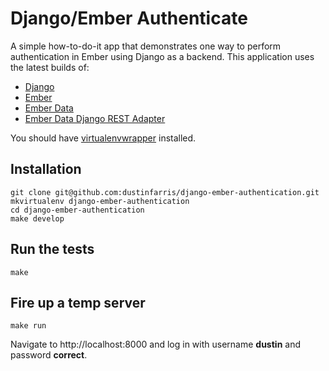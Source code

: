 # Django/Ember Authenticate

A simple how-to-do-it app that demonstrates one way to perform authentication
in Ember using Django as a backend.  This application uses the latest builds of:

*  [Django][]
*  [Ember][]
*  [Ember Data][]
*  [Ember Data Django REST Adapter][]


You should have [virtualenvwrapper][] installed.

## Installation

```console
git clone git@github.com:dustinfarris/django-ember-authentication.git
mkvirtualenv django-ember-authentication
cd django-ember-authentication
make develop
```

## Run the tests

```console
make
```

## Fire up a temp server

```console
make run
```

Navigate to http://localhost:8000 and log in with username **dustin** and password **correct**.


[Django]: https://github.com/django/django/releases/tag/1.6b4
[Ember]: http://emberjs.com/builds/#/beta/latest
[Ember Data]: http://emberjs.com/builds/#/canary/latest
[Ember Data Django REST Adapter]: https://github.com/toranb/ember-data-django-rest-adapter/tree/ember1.0
[virtualenvwrapper]: http://virtualenvwrapper.readthedocs.org/en/latest/

